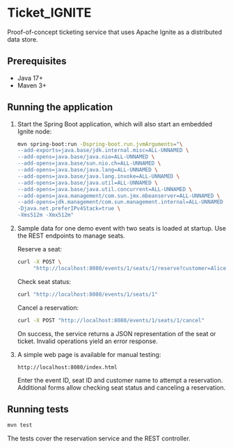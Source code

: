 # Ticket_IGNITE

Proof-of-concept ticketing service that uses Apache Ignite as a
distributed data store.

## Prerequisites

- Java 17+
- Maven 3+

## Running the application

1. Start the Spring Boot application, which will also start an embedded
   Ignite node:

   ```bash
   mvn spring-boot:run -Dspring-boot.run.jvmArguments="\
   --add-exports=java.base/jdk.internal.misc=ALL-UNNAMED \
   --add-opens=java.base/java.nio=ALL-UNNAMED \
   --add-opens=java.base/sun.nio.ch=ALL-UNNAMED \
   --add-opens=java.base/java.lang=ALL-UNNAMED \
   --add-opens=java.base/java.lang.invoke=ALL-UNNAMED \
   --add-opens=java.base/java.util=ALL-UNNAMED \
   --add-opens=java.base/java.util.concurrent=ALL-UNNAMED \
   --add-opens=java.management/com.sun.jmx.mbeanserver=ALL-UNNAMED \
   --add-opens=jdk.management/com.sun.management.internal=ALL-UNNAMED \
   -Djava.net.preferIPv4Stack=true \
   -Xms512m -Xmx512m"
   ```

2. Sample data for one demo event with two seats is loaded at startup. Use
   the REST endpoints to manage seats.

   Reserve a seat:

   ```bash
   curl -X POST \
        "http://localhost:8080/events/1/seats/1/reserve?customer=Alice"
   ```

   Check seat status:

   ```bash
   curl "http://localhost:8080/events/1/seats/1"
   ```

   Cancel a reservation:

   ```bash
   curl -X POST "http://localhost:8080/events/1/seats/1/cancel"
   ```

   On success, the service returns a JSON representation of the seat or
   ticket. Invalid operations yield an error response.

3. A simple web page is available for manual testing:

   ```
   http://localhost:8080/index.html
   ```

   Enter the event ID, seat ID and customer name to attempt a reservation.
   Additional forms allow checking seat status and canceling a reservation.

## Running tests

```bash
mvn test
```

The tests cover the reservation service and the REST controller.
